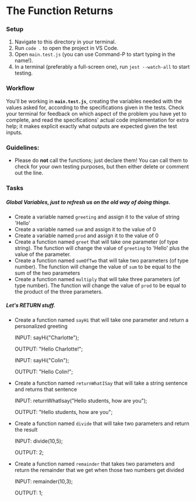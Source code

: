 # The Function Returns

### Setup

1. Navigate to this directory in your terminal.
2. Run `code .` to open the project in VS Code.
3. Open `main.test.js` (you can use Command-P to start typing in the name!).
3. In a terminal (preferably a full-screen one), run `jest --watch-all` to start testing.


### Workflow

You'll be working in **`main.test.js`**, creating the variables needed with the values asked for, according to the specifications given in the tests. Check your terminal for feedback on which aspect of the problem you have yet to complete, and read the specifications' actual code implementation for extra help; it makes explicit exactly what outputs are expected given the test inputs.


### Guidelines:

* Please do **not** call the functions; just declare them! You can call them to check for your own testing purposes, but then either delete or comment out the line.


### Tasks

##### Global Variables, just to refresh us on the old way of doing things.

* Create a variable named `greeting` and assign it to the value of string 'Hello'
* Create a variable named `sum` and assign it to the value of 0
* Create a variable named `prod` and assign it to the value of 0
* Create a function named  `greet` that will take one parameter (of type string). The function will change the value of `greeting` to 'Hello' plus the value of the parameter.
* Create a function named  `sumOfTwo` that will take two parameters (of type number). The function will change the value of `sum` to be equal to the sum of the two parameters
* Create a function named  `multiply` that will take three parameters (of type number). The function will change the value of `prod` to be equal to the product of the three parameters.


##### Let's RETURN stuff.

* Create a function named  `sayHi` that will take one parameter and return a personalized greeting

   INPUT:  sayHi("Charlotte"); 

   OUTPUT:  "Hello Charlotte!";

   INPUT:  sayHi("Colin"); 

   OUTPUT:  "Hello Colin!";

* Create a function named  `returnWhatISay` that will take a string sentence and returns that sentence

   INPUT:  returnWhatIsay("Hello students, how are you"); 

   OUTPUT:  "Hello students, how are you";

* Create a function named  `divide` that will take two parameters and return the result

   INPUT:  divide(10,5); 

   OUTPUT:  2;

* Create a function named `remainder` that takes two parameters and return the remainder that we get when those two numbers get divided

   INPUT:  remainder(10,3); 

   OUTPUT:  1;
